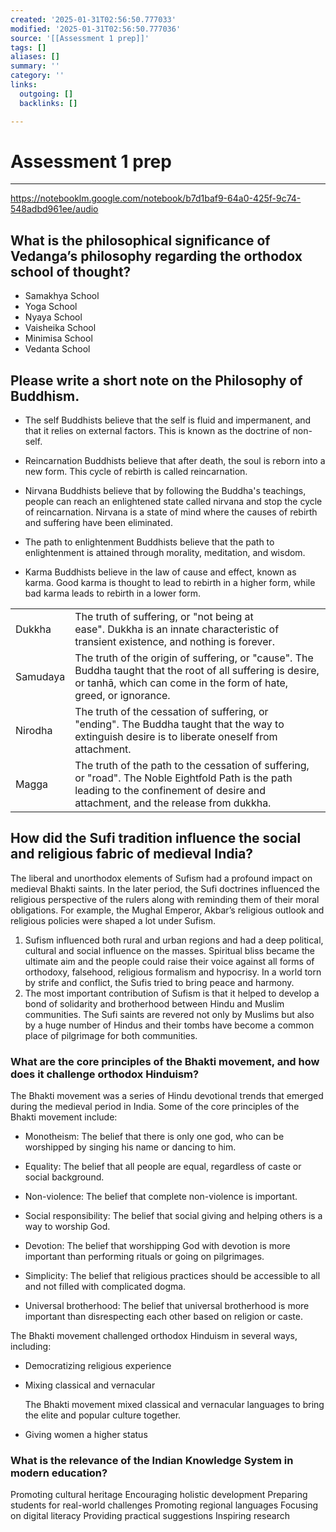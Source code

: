 ```yaml
---
created: '2025-01-31T02:56:50.777033'
modified: '2025-01-31T02:56:50.777036'
source: '[[Assessment 1 prep]]'
tags: []
aliases: []
summary: ''
category: ''
links:
  outgoing: []
  backlinks: []

---
```


# Assessment 1 prep

___

https://notebooklm.google.com/notebook/b7d1baf9-64a0-425f-9c74-548adbd961ee/audio

##  What is the philosophical significance of Vedanga’s philosophy regarding the orthodox school of thought?

- Samakhya School
- Yoga School
- Nyaya School
- Vaisheika School
- Minimisa School
- Vedanta School



## Please write a short note on the Philosophy of Buddhism.
- The self
    Buddhists believe that the self is fluid and impermanent, and that it relies on external factors. This is known as the doctrine of non-self. 
    
- Reincarnation
    Buddhists believe that after death, the soul is reborn into a new form. This cycle of rebirth is called reincarnation. 
    
- Nirvana
    Buddhists believe that by following the Buddha's teachings, people can reach an enlightened state called nirvana and stop the cycle of reincarnation. Nirvana is a state of mind where the causes of rebirth and suffering have been eliminated. 
- The path to enlightenment
    Buddhists believe that the path to enlightenment is attained through morality, meditation, and wisdom. 
- Karma
    Buddhists believe in the law of cause and effect, known as karma. Good karma is thought to lead to rebirth in a higher form, while bad karma leads to rebirth in a lower form.

|          |                                                                                                                                                                                        |
| -------- | -------------------------------------------------------------------------------------------------------------------------------------------------------------------------------------- |
| Dukkha   | The truth of suffering, or "not being at ease". Dukkha is an innate characteristic of transient existence, and nothing is forever.                                                     |
| Samudaya | The truth of the origin of suffering, or "cause". The Buddha taught that the root of all suffering is desire, or tanhā, which can come in the form of hate, greed, or ignorance.       |
| Nirodha  | The truth of the cessation of suffering, or "ending". The Buddha taught that the way to extinguish desire is to liberate oneself from attachment.                                      |
| Magga    | The truth of the path to the cessation of suffering, or "road". The Noble Eightfold Path is the path leading to the confinement of desire and attachment, and the release from dukkha. |
## How did the Sufi tradition influence the social and religious fabric of medieval India?

The liberal and unorthodox elements of Sufism had a profound impact on medieval Bhakti saints. In the later period, the Sufi doctrines influenced the religious perspective of the rulers along with reminding them of their moral obligations. For example, the Mughal Emperor, Akbar’s religious outlook and religious policies were shaped a lot under Sufism.

1. Sufism influenced both rural and urban regions and had a deep political, cultural and social influence on the masses. Spiritual bliss became the ultimate aim and the people could raise their voice against all forms of orthodoxy, falsehood, religious formalism and hypocrisy. In a world torn by strife and conflict, the Sufis tried to bring peace and harmony.
2. The most important contribution of Sufism is that it helped to develop a bond of solidarity and brotherhood between Hindu and Muslim communities. The Sufi saints are revered not only by Muslims but also by a huge number of Hindus and their tombs have become a common place of pilgrimage for both communities.


### What are the core principles of the Bhakti movement, and how does it challenge orthodox Hinduism?
The Bhakti movement was a series of Hindu devotional trends that emerged during the medieval period in India. Some of the core principles of the Bhakti movement include: 

- Monotheism: The belief that there is only one god, who can be worshipped by singing his name or dancing to him. 
    
- Equality: The belief that all people are equal, regardless of caste or social background. 
    
- Non-violence: The belief that complete non-violence is important. 
    
- Social responsibility: The belief that social giving and helping others is a way to worship God. 
    
- Devotion: The belief that worshipping God with devotion is more important than performing rituals or going on pilgrimages. 
    
- Simplicity: The belief that religious practices should be accessible to all and not filled with complicated dogma. 
    
- Universal brotherhood: The belief that universal brotherhood is more important than disrespecting each other based on religion or caste. 
    

The Bhakti movement challenged orthodox Hinduism in several ways, including: 

- Democratizing religious experience
    
- Mixing classical and vernacular
    
    The Bhakti movement mixed classical and vernacular languages to bring the elite and popular culture together. 
    
- Giving women a higher status



### What is the relevance of the Indian Knowledge System in modern education?

Promoting cultural heritage
Encouraging holistic development
Preparing students for real-world challenges
Promoting regional languages
Focusing on digital literacy
Providing practical suggestions
Inspiring research